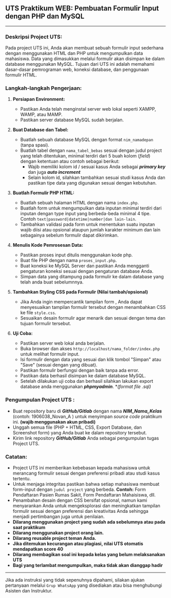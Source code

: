 
## UTS Praktikum WEB: Pembuatan Formulir Input dengan PHP dan MySQL

---

### Deskripsi Project UTS:
Pada project UTS ini, Anda akan membuat sebuah formulir input sederhana dengan menggunakan HTML dan PHP untuk mengumpulkan data mahasiswa. Data yang dimasukkan melalui formulir akan disimpan ke dalam database menggunakan MySQL. Tujuan dari UTS ini adalah memahami dasar-dasar pemrograman web, koneksi database, dan penggunaan formulir HTML.

### Langkah-langkah Pengerjaan:

1. **Persiapan Environment:**

    - Pastikan Anda telah menginstal server web lokal seperti XAMPP, WAMP, atau MAMP.
    - Pastikan server database MySQL sudah berjalan.

2. **Buat Database dan Tabel:**
    - Buatlah sebuah database MySQL dengan format `nim_namadepan` (tanpa spasi).
    - Buatlah tabel dengan `nama_tabel_bebas` sesuai dengan judul project yang telah ditentukan, minimal terdiri dari 5 buah kolom (*field*) dengan ketentuan atau contoh sebagai berikut:
        - Wajib memiliki kolom id / sesuai kasus Anda sebagai ***primary key*** dan juga ***auto increment***
        - Selain kolom id, silahkan tambahkan sesuai studi kasus Anda dan pastikan tipe data yang digunakan sesuai dengan kebutuhan.

3. **Buatlah Formulir PHP HTML:**
    - Buatlah sebuah halaman HTML dengan nama `index.php`.
    - Buatlah form untuk mengumpulkan data inputan minimal terdiri dari inputan dengan type input yang berbeda-beda minimal 4 tipe. Contoh `text|password|datetime|number|dan lain-lain`.
    - Tambahkan validasi pada form untuk menentukan suatu inputan wajib diisi atau opsional ataupun jumlah karakter minimum dan lain sebagainya sebelum formulir dapat dikirimkan.

4. **Menulis Kode Pemrosesan Data:**
    - Pastikan proses input ditulis menggunakan kode php.
    - Buat file PHP dengan nama `proses_input.php`.
    - Buat koneksi ke MySQL Server dan pastikan Anda mengganti pengaturan koneksi sesuai dengan pengaturan database Anda.
    - Simpan data yang ditampung pada formulir ke dalam database yang telah anda buat sebelumnnya.

5. **Tambahkan Styling CSS pada Formulir (Nilai tambah/opsional)**
	-   Jika Anda ingin mempercantik tampilan form , Anda  dapat menyesuaikan tampilan formulir tersebut dengan menambahkan CSS ke file `style.css`.
	-   Sesuaikan desain formulir agar menarik dan sesuai dengan tema dan tujuan formulir tersebut.

6. **Uji Coba:**
    - Pastikan server web lokal anda berjalan.
    - Buka browser dan akses `http://localhost/nama_folder/index.php` untuk melihat formulir input.
    - Isi formulir dengan data yang sesuai dan klik tombol "Simpan" atau "Save" (sesuai dengan yang dibuat).
    - Pastikan formulir berfungsi dengan baik tanpa ada error.
    - Pastikan data berhasil disimpan ke dalam database MySQL.
    - Setelah dilakukan uji coba dan berhasil silahkan lakukan export database anda menggunakan ***phpmyadmin***. **(format file *.sql)**

### Pengumpulan Project UTS :

-   Buat repository baru di ***GitHub/Gitlab*** dengan nama ***NIM_Nama_Kelas*** (contoh: 1906038_Novan_A ) untuk menyimpan *source code* praktikum ini. **(wajib menggunakan akun pribadi)**
-   Unggah semua file (PHP + HTML, CSS, Export Database, dan Screenshot form) yang Anda buat ke dalam repository tersebut.
-   Kirim link repository ***GitHub/Gitlab*** Anda sebagai pengumpulan tugas Project UTS.

### Catatan:

-   Project UTS ini memberikan kebebasan kepada mahasiswa untuk merancang formulir sesuai dengan preferensi pribadi atau studi kasus tertentu.
-   Untuk menjaga integritas pastikan bahwa setiap mahasiswa membuat form-input dengan `judul project` yang berbeda. **Contoh:** Form Pendaftaran Pasien Rumas Sakit, Form Pendaftaran Mahaisiswa, dll.
-   Penambahan desain dengan CSS bersifat opsional, namun kami menyarankan Anda untuk mengeksplorasi dan meningkatkan tampilan formulir sesuai dengan preferensi dan kreativitas Anda sehingga menjadi pertimbangan juga untuk penilaian.
- **Dilarang menggunakan project yang sudah ada sebelumnya atau pada saat praktikum**
- **Dilarang menggunakan project orang lain.**
- **Dilarang reusable project teman Anda.**
- **Jika ditemukan kecurangan atau plagiasi, nilai UTS otomatis mendapatkan score 40**
- **Dilarang membagikan soal ini kepada kelas yang belum melaksanakan UTS**
- **Bagi yang terlambat mengumpulkan, maka tidak akan dianggap hadir**
---

Jika ada instruksi yang tidak sepenuhnya dipahami, silakan ajukan pertanyaan melalui `Grup WhatsApp` yang disediakan atau bisa menghubungi Asisten dan Instruktur.
